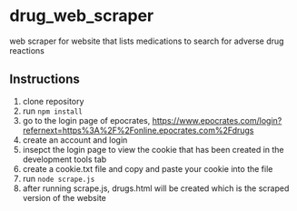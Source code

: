 # drug_web_scraper
web scraper for website that lists medications to search for adverse drug reactions

## Instructions
1. clone repository
2. run `npm install`
3. go to the login page of epocrates, https://www.epocrates.com/login?refernext=https%3A%2F%2Fonline.epocrates.com%2Fdrugs
4. create an account and login
5. insepct the login page to view the cookie that has been created in the development tools tab
6. create a cookie.txt file and copy and paste your cookie into the file 
7. run `node scrape.js`
8. after running scrape.js, drugs.html will be created which is the scraped version of the website
